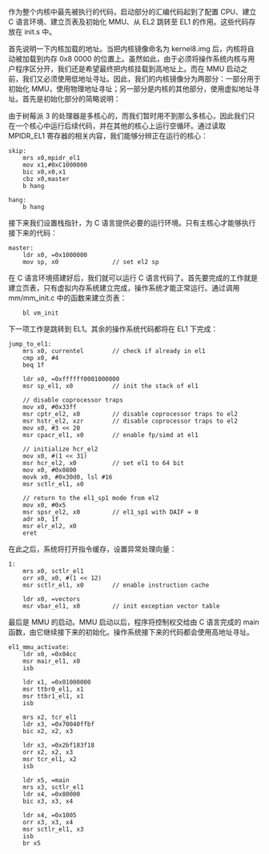 作为整个内核中最先被执行的代码，启动部分的汇编代码起到了配置 CPU、建立 C 语言环境、建立页表及初始化 MMU、从 EL2 跳转至 EL1 的作用。这些代码存放在 init.s 中。

首先说明一下内核加载的地址。当把内核镜像命名为 kernel8.img 后，内核将自动被加载到内存 0x8 0000 的位置上。虽然如此，由于必须将操作系统内核与用户程序区分开，我们还是希望最终把内核挂载到高地址上。而在 MMU 启动之前，我们又必须使用低地址寻址。因此，我们的内核镜像分为两部分：一部分用于初始化 MMU，使用物理地址寻址；另一部分是内核的其他部分，使用虚拟地址寻址。首先是初始化部分的简略说明：

由于树莓派 3 的处理器是多核心的，而我们暂时用不到那么多核心，因此我们只在一个核心中运行后续代码，并在其他的核心上运行空循环。通过读取 MPIDR_EL1 寄存器的相关内容，我们能够分辨正在运行的核心：

    skip:
        mrs x0,mpidr_el1
        mov x1,#0xC1000000
        bic x0,x0,x1
        cbz x0,master
        b hang

    hang:
        b hang

接下来我们设置栈指针，为 C 语言提供必要的运行环境。只有主核心才能够执行接下来的代码：

    master:
        ldr x0, =0x1000000
        mov sp, x0               // set el2 sp

在 C 语言环境搭建好后，我们就可以运行 C 语言代码了。首先要完成的工作就是建立页表，只有虚拟内存系统建立完成，操作系统才能正常运行。通过调用 mm/mm_init.c 中的函数来建立页表：

        bl vm_init

下一项工作是跳转到 EL1。其余的操作系统代码都将在 EL1 下完成：

    jump_to_el1:
        mrs x0, currentel        // check if already in el1
        cmp x0, #4
        beq 1f

        ldr x0, =0xffffff0001000000
        msr sp_el1, x0           // init the stack of el1

        // disable coprocessor traps
        mov x0, #0x33ff
        msr cptr_el2, x0         // disable coprocessor traps to el2
        msr hstr_el2, xzr        // disable coprocessor traps to el2
        mov x0, #3 << 20
        msr cpacr_el1, x0        // enable fp/simd at el1

        // initialize hcr_el2
        mov x0, #(1 << 31)
        msr hcr_el2, x0          // set el1 to 64 bit
        mov x0, #0x0800
        movk x0, #0x30d0, lsl #16
        msr sctlr_el1, x0

        // return to the el1_sp1 mode from el2
        mov x0, #0x5
        msr spsr_el2, x0         // el1_sp1 with DAIF = 0
        adr x0, 1f
        msr elr_el2, x0
        eret

在此之后，系统将打开指令缓存，设置异常处理向量：

    1:
        mrs x0, sctlr_el1
        orr x0, x0, #(1 << 12)
        msr sctlr_el1, x0        // enable instruction cache

        ldr x0, =vectors
        msr vbar_el1, x0         // init exception vector table

最后是 MMU 的启动。MMU 启动以后，程序将控制权交给由 C 语言完成的 main 函数，由它继续接下来的初始化。操作系统接下来的代码都会使用高地址寻址。

    el1_mmu_activate:
        ldr x0, =0x04cc
        msr mair_el1, x0
        isb

        ldr x1, =0x01000000
        msr ttbr0_el1, x1
        msr ttbr1_el1, x1
        isb

        mrs x2, tcr_el1
        ldr x3, =0x70040ffbf
        bic x2, x2, x3

        ldr x3, =0x2bf183f18
        orr x2, x2, x3
        msr tcr_el1, x2
        isb

        ldr x5, =main
        mrs x3, sctlr_el1
        ldr x4, =0x80000
        bic x3, x3, x4

        ldr x4, =0x1005
        orr x3, x3, x4
        msr sctlr_el1, x3
        isb
        br x5

